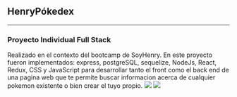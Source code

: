 ## HenryPókedex 

---
### Proyecto Individual Full Stack
Realizado en el contexto del bootcamp de SoyHenry. En este proyecto fueron implementados: express, postgreSQL, sequelize, NodeJs, React, Redux, CSS y JavaScript para desarrollar tanto el front como el back end de una  pagina web que te permite buscar informacion acerca de cualquier pokemon existente o bien crear el tuyo propio.
[<img src="https://github.com/inakiotegui/inakiotegui/blob/main/ProyectoAnimation-(1).gif"/>](https://github.com/inakiotegui/PI-Pokemon-FT13) 
[<img src="https://github.com/inakiotegui/inakiotegui/blob/main/P0kemon1.gif"/>](https://github.com/inakiotegui/PI-Pokemon-FT13) 
